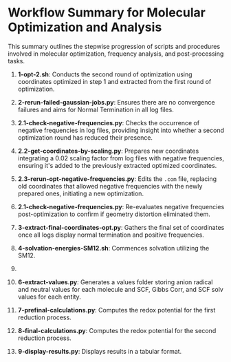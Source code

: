 
# Workflow Summary for Molecular Optimization and Analysis

This summary outlines the stepwise progression of scripts and procedures involved in molecular optimization, frequency analysis, and post-processing tasks.

1. **1-opt-2.sh**: Conducts the second round of optimization using coordinates optimized in step 1 and extracted from the first round of optimization.

2. **2-rerun-failed-gaussian-jobs.py**: Ensures there are no convergence failures and aims for Normal Termination in all log files.

3. **2.1-check-negative-frequencies.py**: Checks the occurrence of negative frequencies in log files, providing insight into whether a second optimization round has reduced their presence.

4. **2.2-get-coordinates-by-scaling.py**: Prepares new coordinates integrating a 0.02 scaling factor from log files with negative frequencies, ensuring it's added to the previously extracted optimized coordinates.

5. **2.3-rerun-opt-negative-frequencies.py**: Edits the `.com` file, replacing old coordinates that allowed negative frequencies with the newly prepared ones, initiating a new optimization.

6. **2.1-check-negative-frequencies.py**: Re-evaluates negative frequencies post-optimization to confirm if geometry distortion eliminated them.

7. **3-extract-final-coordinates-opt.py**: Gathers the final set of coordinates once all logs display normal termination and positive frequencies.

8. **4-solvation-energies-SM12.sh**: Commences solvation utilizing the SM12.
   
9.

10. **6-extract-values.py**: Generates a values folder storing anion radical and neutral values for each molecule and SCF, Gibbs Corr, and SCF solv values for each entity.

11. **7-prefinal-calculations.py**: Computes the redox potential for the first reduction process.

12. **8-final-calculations.py**: Computes the redox potential for the second reduction process.

13. **9-display-results.py**: Displays results in a tabular format.
